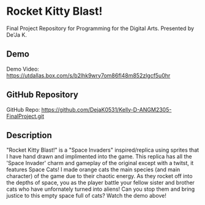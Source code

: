 # Rocket Kitty Blast!
Final Project Repository for Programming for the Digital Arts. Presented by De'Ja K.

## Demo
Demo Video: https://utdallas.box.com/s/b2lhk9wry7om86fl48m852zlgcf5u0hr

## GitHub Repository
GitHub Repo: https://github.com/DejaK0531/Kelly-D-ANGM2305-FinalProject.git

## Description
"Rocket Kitty Blast!" is a "Space Invaders" inspired/replica using sprites that I have hand drawn and implimented into the game. This replica has all the 'Space Invader' charm and gameplay of the original except with a twitst, it features Space Cats! I made orange cats the main species (and main character) of the game due to their chaotic energy. As they rocket off into the depths of space, you as the player battle your fellow sister and brother cats who have unfornately turned into aliens! Can you stop them and bring justice to this empty space full of cats? Watch the demo above!